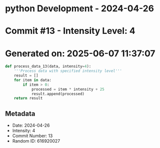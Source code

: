 ﻿# python Development - 2024-04-26
# Commit #13 - Intensity Level: 4
# Generated on: 2025-06-07 11:37:07
```python
def process_data_13(data, intensity=4):
    '''Process data with specified intensity level'''
    result = []
    for item in data:
        if item > 0:
            processed = item * intensity + 25
            result.append(processed)
    return result
```
## Metadata
- Date: 2024-04-26
- Intensity: 4
- Commit Number: 13
- Random ID: 616920027
